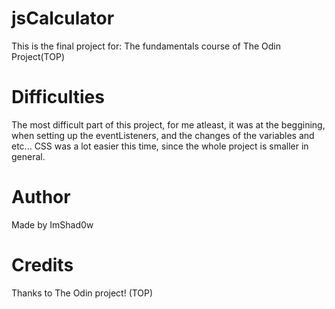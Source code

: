 # jsCalculator
This is the final project for: The fundamentals course of The Odin Project(TOP)

# Difficulties
The most difficult part of this project, for me atleast, it was at the beggining, when setting up the eventListeners, and the changes of the variables and etc...
CSS was a lot easier this time, since the whole project is smaller in general.

# Author
Made by ImShad0w

# Credits
Thanks to The Odin project! (TOP)
